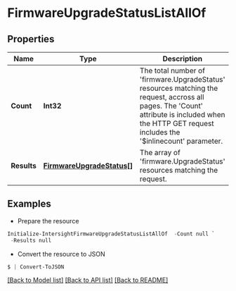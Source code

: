 # FirmwareUpgradeStatusListAllOf
## Properties

Name | Type | Description | Notes
------------ | ------------- | ------------- | -------------
**Count** | **Int32** | The total number of &#39;firmware.UpgradeStatus&#39; resources matching the request, accross all pages. The &#39;Count&#39; attribute is included when the HTTP GET request includes the &#39;$inlinecount&#39; parameter. | [optional] 
**Results** | [**FirmwareUpgradeStatus[]**](FirmwareUpgradeStatus.md) | The array of &#39;firmware.UpgradeStatus&#39; resources matching the request. | [optional] 

## Examples

- Prepare the resource
```powershell
Initialize-IntersightFirmwareUpgradeStatusListAllOf  -Count null `
 -Results null
```

- Convert the resource to JSON
```powershell
$ | Convert-ToJSON
```

[[Back to Model list]](../README.md#documentation-for-models) [[Back to API list]](../README.md#documentation-for-api-endpoints) [[Back to README]](../README.md)

